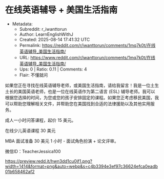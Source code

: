 # 在线英语辅导 + 美国生活指南

- Metadata:
  - Subreddit: r_iwanttorun
  - Author: LearnEnglishWithJ
  - Created: 2025-08-14 17:41:32 UTC
  - Permalink: https://reddit.com/r/iwanttorun/comments/1mq7k0t/在线英语辅导_美国生活指南/
  - URL: https://www.reddit.com/r/iwanttorun/comments/1mq7k0t/在线英语辅导_美国生活指南/
  - Ups: 0 | Ratio: 0.11 | Comments: 4
  - Flair: 不懂就问


如果您正在寻找在线英语辅导老师，或美国生活指南，请给我留言！我是一位土生土长的美国英语老师，也是一位在线英语作为第二语言
(ESL)
辅导老师。我可以根据您选择的时间，为您或您的孩子安排固定的课程。如果您正考虑移民美国，我可以帮助您理解相关文件，并帮助您在美国找到合适的法律援助以及其他实用服务。

成人一小时问答课程，起价 15 美元。

在线少儿英语课程 30 美元

MBA 面试准备 30 美元 1 小时 - 面试角色扮演 + 论文评审。

微信ID：TeacherJessica100

<https://preview.redd.it/hwn3dd1cu0jf1.png?width=1414&format=png&auto=webp&s=c4b3394e3ef97c36624efca0eadb01b658462af2>

